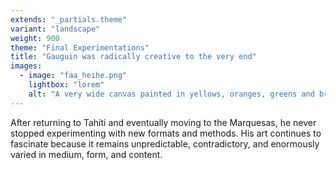 ```yaml
---
extends: "_partials.theme"
variant: "landscape"
weight: 900
theme: "Final Experimentations"
title: "Gauguin was radically creative to the very end"
images:
  - image: "faa_heihe.png"
    lightbox: "lorem"
    alt: "A very wide canvas painted in yellows, oranges, greens and browns. A women is in the center of the painting wearing a piece of fabric around her waist, holding her hand vertically in front of her, and looking to the side. To her left are three figures in conversation while one holds on to a tree branch. A brown dog stands alert nearby. To her right stands another figure with her back facing us, and another sitting on a black horse while a small dog darts past. In the bottom right of the canvas, two black dogs hold up a plaque that reads 'Faa iheihe, Paul Gauguin, 1898'"
---
```


After returning to Tahiti and eventually moving to the Marquesas, he never stopped experimenting with new formats and methods. His art continues to fascinate because it remains unpredictable, contradictory, and enormously varied in medium, form, and content.
